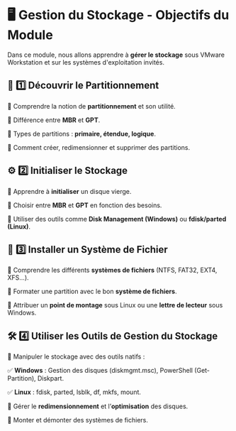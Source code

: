 # **🖥️ Gestion du Stockage - Objectifs du Module**

Dans ce module, nous allons apprendre à **gérer le stockage** sous VMware Workstation et sur les systèmes d'exploitation invités.



## **🎯 1️⃣️ Découvrir le Partitionnement**

📌 Comprendre la notion de **partitionnement** et son utilité.

📌 Différence entre **MBR** et **GPT**.

📌 Types de partitions : **primaire, étendue, logique**.

📌 Comment créer, redimensionner et supprimer des partitions.



## **⚙️ 2️⃣ Initialiser le Stockage**

📌 Apprendre à **initialiser** un disque vierge.

📌 Choisir entre **MBR** et **GPT** en fonction des besoins.

📌 Utiliser des outils comme **Disk Management (Windows)** ou **fdisk/parted (Linux)**.



## **📂 3️⃣️ Installer un Système de Fichier**

📌 Comprendre les différents **systèmes de fichiers** (NTFS, FAT32, EXT4, XFS...).

📌 Formater une partition avec le bon **système de fichiers**.

📌 Attribuer un **point de montage** sous Linux ou une **lettre de lecteur** sous Windows.



## **🛠️ 4️⃣️ Utiliser les Outils de Gestion du Stockage**

📌 Manipuler le stockage avec des outils natifs :

✅ **Windows** : Gestion des disques (diskmgmt.msc), PowerShell (Get-Partition), Diskpart.

✅ **Linux** : fdisk, parted, lsblk, df, mkfs, mount.

📌 Gérer le **redimensionnement** et l’**optimisation** des disques.

📌 Monter et démonter des systèmes de fichiers.


